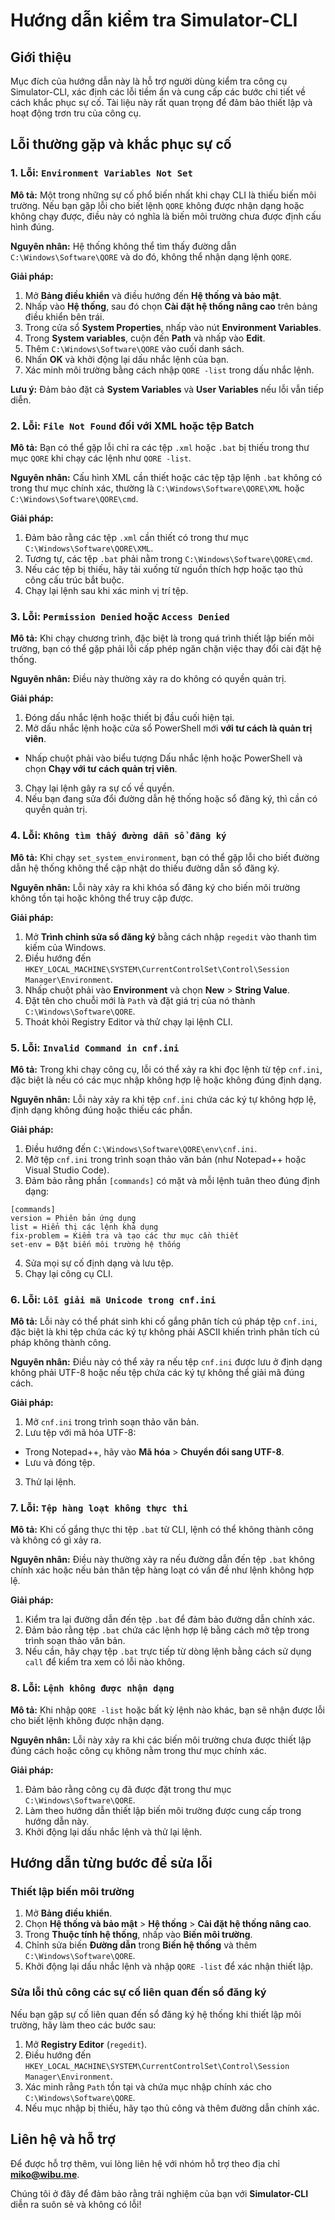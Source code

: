 # Hướng dẫn kiểm tra Simulator-CLI

## Giới thiệu
Mục đích của hướng dẫn này là hỗ trợ người dùng kiểm tra công cụ Simulator-CLI, xác định các lỗi tiềm ẩn và cung cấp các bước chi tiết về cách khắc phục sự cố. Tài liệu này rất quan trọng để đảm bảo thiết lập và hoạt động trơn tru của công cụ.

## Lỗi thường gặp và khắc phục sự cố

### 1. Lỗi: `Environment Variables Not Set`

**Mô tả:**
Một trong những sự cố phổ biến nhất khi chạy CLI là thiếu biến môi trường. Nếu bạn gặp lỗi cho biết lệnh `QORE` không được nhận dạng hoặc không chạy được, điều này có nghĩa là biến môi trường chưa được định cấu hình đúng.

**Nguyên nhân:**
Hệ thống không thể tìm thấy đường dẫn `C:\Windows\Software\QORE` và do đó, không thể nhận dạng lệnh `QORE`.

**Giải pháp:**
1. Mở **Bảng điều khiển** và điều hướng đến **Hệ thống và bảo mật**.
2. Nhấp vào **Hệ thống**, sau đó chọn **Cài đặt hệ thống nâng cao** trên bảng điều khiển bên trái.
3. Trong cửa sổ **System Properties**, nhấp vào nút **Environment Variables**.
4. Trong **System variables**, cuộn đến **Path** và nhấp vào **Edit**.
5. Thêm `C:\Windows\Software\QORE` vào cuối danh sách.
6. Nhấn **OK** và khởi động lại dấu nhắc lệnh của bạn.
7. Xác minh môi trường bằng cách nhập `QORE -list` trong dấu nhắc lệnh.

**Lưu ý:** Đảm bảo đặt cả **System Variables** và **User Variables** nếu lỗi vẫn tiếp diễn.

### 2. Lỗi: `File Not Found` đối với XML hoặc tệp Batch

**Mô tả:**
Bạn có thể gặp lỗi chỉ ra các tệp `.xml` hoặc `.bat` bị thiếu trong thư mục `QORE` khi chạy các lệnh như `QORE -list`.

**Nguyên nhân:**
Cấu hình XML cần thiết hoặc các tệp tập lệnh `.bat` không có trong thư mục chính xác, thường là `C:\Windows\Software\QORE\XML` hoặc `C:\Windows\Software\QORE\cmd`.

**Giải pháp:**
1. Đảm bảo rằng các tệp `.xml` cần thiết có trong thư mục `C:\Windows\Software\QORE\XML`.
2. Tương tự, các tệp `.bat` phải nằm trong `C:\Windows\Software\QORE\cmd`.
3. Nếu các tệp bị thiếu, hãy tải xuống từ nguồn thích hợp hoặc tạo thủ công cấu trúc bắt buộc.
4. Chạy lại lệnh sau khi xác minh vị trí tệp.

### 3. Lỗi: `Permission Denied` hoặc `Access Denied`

**Mô tả:**
Khi chạy chương trình, đặc biệt là trong quá trình thiết lập biến môi trường, bạn có thể gặp phải lỗi cấp phép ngăn chặn việc thay đổi cài đặt hệ thống.

**Nguyên nhân:**
Điều này thường xảy ra do không có quyền quản trị.

**Giải pháp:**
1. Đóng dấu nhắc lệnh hoặc thiết bị đầu cuối hiện tại.
2. Mở dấu nhắc lệnh hoặc cửa sổ PowerShell mới **với tư cách là quản trị viên**.
- Nhấp chuột phải vào biểu tượng Dấu nhắc lệnh hoặc PowerShell và chọn **Chạy với tư cách quản trị viên**.
3. Chạy lại lệnh gây ra sự cố về quyền.
4. Nếu bạn đang sửa đổi đường dẫn hệ thống hoặc sổ đăng ký, thì cần có quyền quản trị.

### 4. Lỗi: `Không tìm thấy đường dẫn sổ đăng ký`

**Mô tả:**
Khi chạy `set_system_environment`, bạn có thể gặp lỗi cho biết đường dẫn hệ thống không thể cập nhật do thiếu đường dẫn sổ đăng ký.

**Nguyên nhân:**
Lỗi này xảy ra khi khóa sổ đăng ký cho biến môi trường không tồn tại hoặc không thể truy cập được.

**Giải pháp:**
1. Mở **Trình chỉnh sửa sổ đăng ký** bằng cách nhập `regedit` vào thanh tìm kiếm của Windows.
2. Điều hướng đến `HKEY_LOCAL_MACHINE\SYSTEM\CurrentControlSet\Control\Session Manager\Environment`.
3. Nhấp chuột phải vào **Environment** và chọn **New** > **String Value**.
4. Đặt tên cho chuỗi mới là `Path` và đặt giá trị của nó thành `C:\Windows\Software\QORE`.
5. Thoát khỏi Registry Editor và thử chạy lại lệnh CLI.

### 5. Lỗi: `Invalid Command in cnf.ini`

**Mô tả:**
Trong khi chạy công cụ, lỗi có thể xảy ra khi đọc lệnh từ tệp `cnf.ini`, đặc biệt là nếu có các mục nhập không hợp lệ hoặc không đúng định dạng.

**Nguyên nhân:**
Lỗi này xảy ra khi tệp `cnf.ini` chứa các ký tự không hợp lệ, định dạng không đúng hoặc thiếu các phần.

**Giải pháp:**
1. Điều hướng đến `C:\Windows\Software\QORE\env\cnf.ini`.
2. Mở tệp `cnf.ini` trong trình soạn thảo văn bản (như Notepad++ hoặc Visual Studio Code).
3. Đảm bảo rằng phần `[commands]` có mặt và mỗi lệnh tuân theo đúng định dạng:
```
[commands]
version = Phiên bản ứng dụng
list = Hiển thị các lệnh khả dụng
fix-problem = Kiểm tra và tạo các thư mục cần thiết
set-env = Đặt biến môi trường hệ thống
```
4. Sửa mọi sự cố định dạng và lưu tệp.
5. Chạy lại công cụ CLI.

### 6. Lỗi: `Lỗi giải mã Unicode trong cnf.ini`

**Mô tả:**
Lỗi này có thể phát sinh khi cố gắng phân tích cú pháp tệp `cnf.ini`, đặc biệt là khi tệp chứa các ký tự không phải ASCII khiến trình phân tích cú pháp không thành công.

**Nguyên nhân:**
Điều này có thể xảy ra nếu tệp `cnf.ini` được lưu ở định dạng không phải UTF-8 hoặc nếu tệp chứa các ký tự không thể giải mã đúng cách.

**Giải pháp:**
1. Mở `cnf.ini` trong trình soạn thảo văn bản.
2. Lưu tệp với mã hóa UTF-8:
- Trong Notepad++, hãy vào **Mã hóa** > **Chuyển đổi sang UTF-8**.
- Lưu và đóng tệp.
3. Thử lại lệnh.

### 7. Lỗi: `Tệp hàng loạt không thực thi`

**Mô tả:**
Khi cố gắng thực thi tệp `.bat` từ CLI, lệnh có thể không thành công và không có gì xảy ra.

**Nguyên nhân:**
Điều này thường xảy ra nếu đường dẫn đến tệp `.bat` không chính xác hoặc nếu bản thân tệp hàng loạt có vấn đề như lệnh không hợp lệ.

**Giải pháp:**
1. Kiểm tra lại đường dẫn đến tệp `.bat` để đảm bảo đường dẫn chính xác.
2. Đảm bảo rằng tệp `.bat` chứa các lệnh hợp lệ bằng cách mở tệp trong trình soạn thảo văn bản.
3. Nếu cần, hãy chạy tệp `.bat` trực tiếp từ dòng lệnh bằng cách sử dụng `call` để kiểm tra xem có lỗi nào không.

### 8. Lỗi: `Lệnh không được nhận dạng`

**Mô tả:**
Khi nhập `QORE -list` hoặc bất kỳ lệnh nào khác, bạn sẽ nhận được lỗi cho biết lệnh không được nhận dạng.

**Nguyên nhân:**
Lỗi này xảy ra khi các biến môi trường chưa được thiết lập đúng cách hoặc công cụ không nằm trong thư mục chính xác.

**Giải pháp:**
1. Đảm bảo rằng công cụ đã được đặt trong thư mục `C:\Windows\Software\QORE`.
2. Làm theo hướng dẫn thiết lập biến môi trường được cung cấp trong hướng dẫn này.
3. Khởi động lại dấu nhắc lệnh và thử lại lệnh.

## Hướng dẫn từng bước để sửa lỗi

### Thiết lập biến môi trường
1. Mở **Bảng điều khiển**.
2. Chọn **Hệ thống và bảo mật** > **Hệ thống** > **Cài đặt hệ thống nâng cao**.
3. Trong **Thuộc tính hệ thống**, nhấp vào **Biến môi trường**.
4. Chỉnh sửa biến **Đường dẫn** trong **Biến hệ thống** và thêm `C:\Windows\Software\QORE`.
5. Khởi động lại dấu nhắc lệnh và nhập `QORE -list` để xác nhận thiết lập.

### Sửa lỗi thủ công các sự cố liên quan đến sổ đăng ký
Nếu bạn gặp sự cố liên quan đến sổ đăng ký hệ thống khi thiết lập môi trường, hãy làm theo các bước sau:
1. Mở **Registry Editor** (`regedit`).
2. Điều hướng đến `HKEY_LOCAL_MACHINE\SYSTEM\CurrentControlSet\Control\Session Manager\Environment`.
3. Xác minh rằng `Path` tồn tại và chứa mục nhập chính xác cho `C:\Windows\Software\QORE`.
4. Nếu mục nhập bị thiếu, hãy tạo thủ công và thêm đường dẫn chính xác.

## Liên hệ và hỗ trợ
Để được hỗ trợ thêm, vui lòng liên hệ với nhóm hỗ trợ theo địa chỉ **miko@wibu.me**.

Chúng tôi ở đây để đảm bảo rằng trải nghiệm của bạn với **Simulator-CLI** diễn ra suôn sẻ và không có lỗi!
